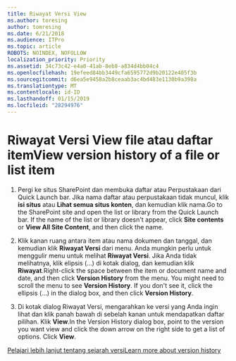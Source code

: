 ```yaml
---
title: Riwayat Versi View
ms.author: toresing
author: tomresing
ms.date: 6/21/2018
ms.audience: ITPro
ms.topic: article
ROBOTS: NOINDEX, NOFOLLOW
localization_priority: Priority
ms.assetid: 34c73c42-e4a0-41ab-8eb8-a834d4bb04c4
ms.openlocfilehash: 19efeed84bb3449cfa6595772d9b20122e405f3b
ms.sourcegitcommit: d6ea5e9458a2b8ceaab3ac4bd483e1130b9a398a
ms.translationtype: MT
ms.contentlocale: id-ID
ms.lasthandoff: 01/15/2019
ms.locfileid: "28294976"
---
```

# <a name="view-version-history-of-a-file-or-list-item"></a><span data-ttu-id="1877d-102">Riwayat Versi View file atau daftar item</span><span class="sxs-lookup"><span data-stu-id="1877d-102">View version history of a file or list item</span></span>

1. <span data-ttu-id="1877d-p101">Pergi ke situs SharePoint dan membuka daftar atau Perpustakaan dari Quick Launch bar. Jika nama daftar atau perpustakaan tidak muncul, klik **isi situs** atau **Lihat semua situs konten**, dan kemudian klik nama.</span><span class="sxs-lookup"><span data-stu-id="1877d-p101">Go to the SharePoint site and open the list or library from the Quick Launch bar. If the name of the list or library doesn't appear, click **Site contents** or **View All Site Content**, and then click the name.</span></span>
    
2. <span data-ttu-id="1877d-p102">Klik kanan ruang antara item atau nama dokumen dan tanggal, dan kemudian klik **Riwayat Versi** dari menu. Anda mungkin perlu untuk menggulir menu untuk melihat **Riwayat Versi**. Jika Anda tidak melihatnya, klik elipsis (...) di kotak dialog, dan kemudian klik **Riwayat**.</span><span class="sxs-lookup"><span data-stu-id="1877d-p102">Right-click the space between the item or document name and date, and then click **Version History** from the menu. You might need to scroll the menu to see **Version History**. If you don't see it, click the ellipsis (...) in the dialog box, and then click **Version History**.</span></span>
    
3. <span data-ttu-id="1877d-p103">Di kotak dialog Riwayat Versi, mengarahkan ke versi yang Anda ingin lihat dan klik panah bawah di sebelah kanan untuk mendapatkan daftar pilihan. Klik **View**.</span><span class="sxs-lookup"><span data-stu-id="1877d-p103">In the Version History dialog box, point to the version you want view and click the down arrow on the right side to get a list of options. Click **View**.</span></span>
    
[<span data-ttu-id="1877d-110">Pelajari lebih lanjut tentang sejarah versi</span><span class="sxs-lookup"><span data-stu-id="1877d-110">Learn more about version history</span></span>](https://go.microsoft.com/fwlink/?linkid=875709)
  

